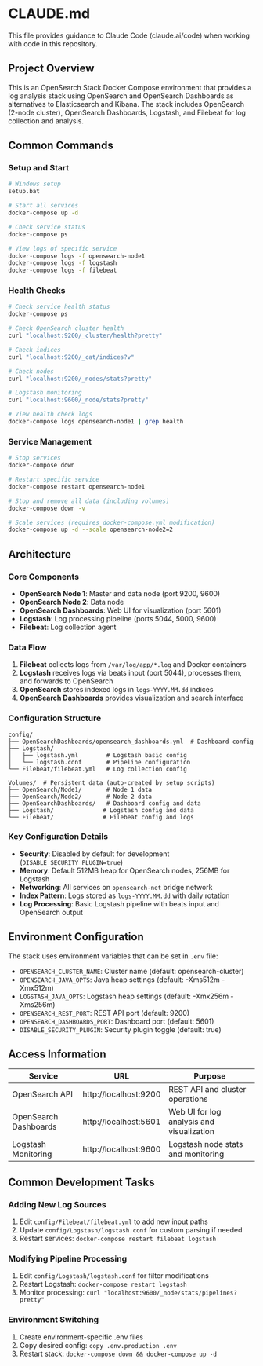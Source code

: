 # CLAUDE.md

This file provides guidance to Claude Code (claude.ai/code) when working with code in this repository.

## Project Overview

This is an OpenSearch Stack Docker Compose environment that provides a log analysis stack using OpenSearch and OpenSearch Dashboards as alternatives to Elasticsearch and Kibana. The stack includes OpenSearch (2-node cluster), OpenSearch Dashboards, Logstash, and Filebeat for log collection and analysis.

## Common Commands

### Setup and Start
```bash
# Windows setup
setup.bat

# Start all services
docker-compose up -d

# Check service status
docker-compose ps

# View logs of specific service
docker-compose logs -f opensearch-node1
docker-compose logs -f logstash
docker-compose logs -f filebeat
```

### Health Checks
```bash
# Check service health status
docker-compose ps

# Check OpenSearch cluster health
curl "localhost:9200/_cluster/health?pretty"

# Check indices
curl "localhost:9200/_cat/indices?v"

# Check nodes
curl "localhost:9200/_nodes/stats?pretty"

# Logstash monitoring
curl "localhost:9600/_node/stats?pretty"

# View health check logs
docker-compose logs opensearch-node1 | grep health
```

### Service Management
```bash
# Stop services
docker-compose down

# Restart specific service
docker-compose restart opensearch-node1

# Stop and remove all data (including volumes)
docker-compose down -v

# Scale services (requires docker-compose.yml modification)
docker-compose up -d --scale opensearch-node2=2
```

## Architecture

### Core Components
- **OpenSearch Node 1**: Master and data node (port 9200, 9600)
- **OpenSearch Node 2**: Data node
- **OpenSearch Dashboards**: Web UI for visualization (port 5601)
- **Logstash**: Log processing pipeline (ports 5044, 5000, 9600)
- **Filebeat**: Log collection agent

### Data Flow
1. **Filebeat** collects logs from `/var/log/app/*.log` and Docker containers
2. **Logstash** receives logs via beats input (port 5044), processes them, and forwards to OpenSearch
3. **OpenSearch** stores indexed logs in `logs-YYYY.MM.dd` indices
4. **OpenSearch Dashboards** provides visualization and search interface

### Configuration Structure
```
config/
├── OpenSearchDashboards/opensearch_dashboards.yml  # Dashboard config
├── Logstash/
│   ├── logstash.yml        # Logstash basic config
│   └── logstash.conf       # Pipeline configuration
└── Filebeat/filebeat.yml   # Log collection config

Volumes/  # Persistent data (auto-created by setup scripts)
├── OpenSearch/Node1/       # Node 1 data
├── OpenSearch/Node2/       # Node 2 data
├── OpenSearchDashboards/   # Dashboard config and data
├── Logstash/              # Logstash config and data
└── Filebeat/              # Filebeat config and logs
```

### Key Configuration Details
- **Security**: Disabled by default for development (`DISABLE_SECURITY_PLUGIN=true`)
- **Memory**: Default 512MB heap for OpenSearch nodes, 256MB for Logstash
- **Networking**: All services on `opensearch-net` bridge network
- **Index Pattern**: Logs stored as `logs-YYYY.MM.dd` with daily rotation
- **Log Processing**: Basic Logstash pipeline with beats input and OpenSearch output

## Environment Configuration

The stack uses environment variables that can be set in `.env` file:
- `OPENSEARCH_CLUSTER_NAME`: Cluster name (default: opensearch-cluster)
- `OPENSEARCH_JAVA_OPTS`: Java heap settings (default: -Xms512m -Xmx512m)
- `LOGSTASH_JAVA_OPTS`: Logstash heap settings (default: -Xmx256m -Xms256m)
- `OPENSEARCH_REST_PORT`: REST API port (default: 9200)
- `OPENSEARCH_DASHBOARDS_PORT`: Dashboard port (default: 5601)
- `DISABLE_SECURITY_PLUGIN`: Security plugin toggle (default: true)

## Access Information

| Service | URL | Purpose |
|---------|-----|---------|
| OpenSearch API | http://localhost:9200 | REST API and cluster operations |
| OpenSearch Dashboards | http://localhost:5601 | Web UI for log analysis and visualization |
| Logstash Monitoring | http://localhost:9600 | Logstash node stats and monitoring |

## Common Development Tasks

### Adding New Log Sources
1. Edit `config/Filebeat/filebeat.yml` to add new input paths
2. Update `config/Logstash/logstash.conf` for custom parsing if needed
3. Restart services: `docker-compose restart filebeat logstash`

### Modifying Pipeline Processing
1. Edit `config/Logstash/logstash.conf` for filter modifications
2. Restart Logstash: `docker-compose restart logstash`
3. Monitor processing: `curl "localhost:9600/_node/stats/pipelines?pretty"`

### Environment Switching
1. Create environment-specific .env files
2. Copy desired config: `copy .env.production .env`
3. Restart stack: `docker-compose down && docker-compose up -d`
